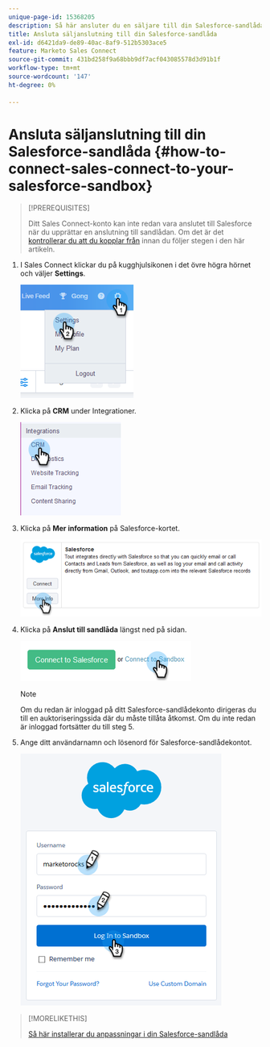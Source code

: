 ```yaml
---
unique-page-id: 15368205
description: Så här ansluter du en säljare till din Salesforce-sandlåda - Marketo Docs - produktdokumentation
title: Ansluta säljanslutning till din Salesforce-sandlåda
exl-id: d6421da9-de89-40ac-8af9-512b5303ace5
feature: Marketo Sales Connect
source-git-commit: 431bd258f9a68bbb9df7acf043085578d3d91b1f
workflow-type: tm+mt
source-wordcount: '147'
ht-degree: 0%

---
```


# Ansluta säljanslutning till din Salesforce-sandlåda {#how-to-connect-sales-connect-to-your-salesforce-sandbox}

>[!PREREQUISITES]
>
>Ditt Sales Connect-konto kan inte redan vara anslutet till Salesforce när du upprättar en anslutning till sandlådan. Om det är det [kontrollerar du att du kopplar från](/help/marketo/product-docs/marketo-sales-connect/crm/salesforce-integration/disconnect-salesforce-from-your-sales-connect-account.md) innan du följer stegen i den här artikeln.

1. I Sales Connect klickar du på kugghjulsikonen i det övre högra hörnet och väljer **Settings**.

   ![](assets/one-2.png)

1. Klicka på **CRM** under Integrationer.

   ![](assets/two-2.png)

1. Klicka på **Mer information** på Salesforce-kortet.

   ![](assets/three-2.png)

1. Klicka på **Anslut till sandlåda** längst ned på sidan.

   ![](assets/four-2.png)

   >[!NOTE]
   >
   >Om du redan är inloggad på ditt Salesforce-sandlådekonto dirigeras du till en auktoriseringssida där du måste tillåta åtkomst. Om du inte redan är inloggad fortsätter du till steg 5.

1. Ange ditt användarnamn och lösenord för Salesforce-sandlådekontot.

   ![](assets/five-2.png)

>[!MORELIKETHIS]
>
>[Så här installerar du anpassningar i din Salesforce-sandlåda](/help/marketo/product-docs/marketo-sales-connect/crm/salesforce-customization/how-to-install-customizations-in-your-salesforce-sandbox.md)
